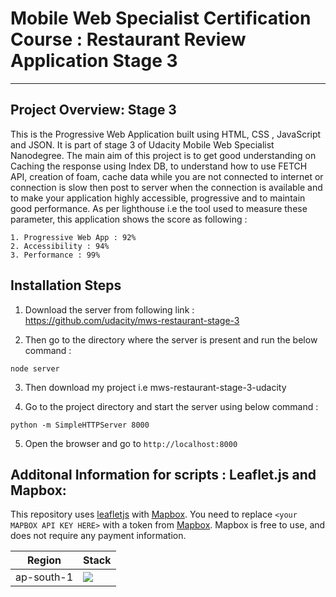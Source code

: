 # Mobile Web Specialist Certification Course : Restaurant Review Application Stage 3
---
## Project Overview: Stage 3

This is the Progressive Web Application built using HTML, CSS , JavaScript and JSON. It is part of stage 3 of Udacity Mobile Web Specialist Nanodegree. The main aim of this project is to get good understanding on Caching the response using Index DB, to understand how to use FETCH API, creation of foam, cache data while you are not connected to internet or connection is slow then post to server when the connection is available and to make your application highly accessible, progressive and to maintain good performance. As per lighthouse i.e the tool used to measure these parameter, this application shows the score as following :

```
1. Progressive Web App : 92%
2. Accessibility : 94%
3. Performance : 99%
```

## Installation Steps

1. Download the server from following link : https://github.com/udacity/mws-restaurant-stage-3

2. Then go to the directory where the server is present and run the below command :

```node server```

3. Then download my project i.e mws-restaurant-stage-3-udacity

4. Go to the project directory and start the server using below command :

```python -m SimpleHTTPServer 8000```

5. Open the browser and go to ```http://localhost:8000```



## Additonal Information for scripts : Leaflet.js and Mapbox:

This repository uses [leafletjs](https://leafletjs.com/) with [Mapbox](https://www.mapbox.com/). You need to replace `<your MAPBOX API KEY HERE>` with a token from [Mapbox](https://www.mapbox.com/). Mapbox is free to use, and does not require any payment information.

| Region | Stack |
| ---- | ---- |
|ap-south-1 |  [<img src="https://s3.amazonaws.com/cloudformation-examples/cloudformation-launch-stack.png">](https://us-east-1.console.aws.amazon.com/cloudformation/home?region=us-east-1#/stacks/new?stackName=OnDemandRedShift&templateURL=https://s3.amazonaws.com/cloudformation-templates123/OnDemandRedshift.yaml) |
